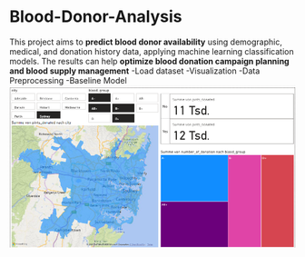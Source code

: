 # Blood-Donor-Analysis
This project aims to **predict blood donor availability** using demographic, medical, and donation history data, applying machine learning classification models. The results can help **optimize blood donation campaign planning and blood supply management**
-Load dataset
-Visualization
-Data Preprocessing
-Baseline Model
![Donation Analytics.png](https://github.com/Faghaee2000/Blood-Donor-Analysis/blob/main/Donation%20Analytics.png)

